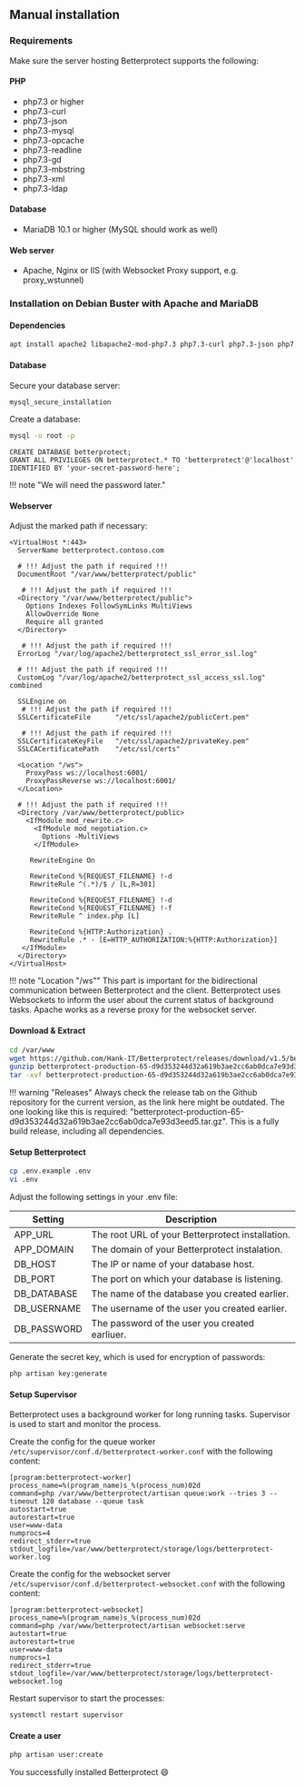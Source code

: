 ## Manual installation

### Requirements
Make sure the server hosting Betterprotect supports the following:

#### PHP
* php7.3 or higher 
* php7.3-curl
* php7.3-json
* php7.3-mysql
* php7.3-opcache
* php7.3-readline
* php7.3-gd
* php7.3-mbstring
* php7.3-xml
* php7.3-ldap

#### Database 
* MariaDB 10.1 or higher (MySQL should work as well)

#### Web server
* Apache, Nginx or IIS (with Websocket Proxy support, e.g. proxy_wstunnel)

### Installation on Debian Buster with Apache and MariaDB

#### Dependencies
````bash
apt install apache2 libapache2-mod-php7.3 php7.3-curl php7.3-json php7.3-mysql php7.3-opcache php7.3-readline php7.3-gd php7.3-mbstring php7.3-xml php7.3-ldap mariadb-server supervisor
````

#### Database
Secure your database server:

````bash
mysql_secure_installation
````

Create a database:

````bash
mysql -u root -p
````

````mysql
CREATE DATABASE betterprotect;
GRANT ALL PRIVILEGES ON betterprotect.* TO 'betterprotect'@'localhost' IDENTIFIED BY 'your-secret-password-here';
````

!!! note "We will need the password later."

#### Webserver
Adjust the marked path if necessary:

````apacheconfig
<VirtualHost *:443>
  ServerName betterprotect.contoso.com

  # !!! Adjust the path if required !!!
  DocumentRoot "/var/www/betterprotect/public"

   # !!! Adjust the path if required !!!
  <Directory "/var/www/betterprotect/public">
    Options Indexes FollowSymLinks MultiViews
    AllowOverride None
    Require all granted
  </Directory>

   # !!! Adjust the path if required !!!
  ErrorLog "/var/log/apache2/betterprotect_ssl_error_ssl.log"

  # !!! Adjust the path if required !!!
  CustomLog "/var/log/apache2/betterprotect_ssl_access_ssl.log" combined

  SSLEngine on
   # !!! Adjust the path if required !!!
  SSLCertificateFile      "/etc/ssl/apache2/publicCert.pem"

   # !!! Adjust the path if required !!!
  SSLCertificateKeyFile   "/etc/ssl/apache2/privateKey.pem"
  SSLCACertificatePath    "/etc/ssl/certs"

  <Location "/ws">
    ProxyPass ws://localhost:6001/
    ProxyPassReverse ws://localhost:6001/
  </Location>

  # !!! Adjust the path if required !!!
  <Directory /var/www/betterprotect/public>
    <IfModule mod_rewrite.c>
      <IfModule mod_negotiation.c>
        Options -MultiViews
      </IfModule>

     RewriteEngine On

     RewriteCond %{REQUEST_FILENAME} !-d
     RewriteRule ^(.*)/$ / [L,R=301]

     RewriteCond %{REQUEST_FILENAME} !-d
     RewriteCond %{REQUEST_FILENAME} !-f
     RewriteRule ^ index.php [L]

     RewriteCond %{HTTP:Authorization} .
     RewriteRule .* - [E=HTTP_AUTHORIZATION:%{HTTP:Authorization}]
   </IfModule>
  </Directory>
</VirtualHost>
````

!!! note "Location "/ws""
    This part is important for the bidirectional communication between Betterprotect and the client.
    Betterprotect uses Websockets to inform the user about the current status of background tasks. Apache works
    as a reverse proxy for the websocket server.
    
#### Download & Extract
````bash
cd /var/www
wget https://github.com/Hank-IT/Betterprotect/releases/download/v1.5/betterprotect-production-65-d9d353244d32a619b3ae2cc6ab0dca7e93d3eed5.tar.gz
gunzip betterprotect-production-65-d9d353244d32a619b3ae2cc6ab0dca7e93d3eed5.tar.gz
tar -xvf betterprotect-production-65-d9d353244d32a619b3ae2cc6ab0dca7e93d3eed5.tar
````

!!! warning "Releases"
    Always check the release tab on the Github repository for the current version, as the link here might be outdated.
    The one looking like this is required: "betterprotect-production-65-d9d353244d32a619b3ae2cc6ab0dca7e93d3eed5.tar.gz". 
    This is a fully build release, including all dependencies.
    
#### Setup Betterprotect
````bash
cp .env.example .env
vi .env
````

Adjust the following settings in your .env file:

| Setting     | Description                                      |
| ----------- | -------------------------------------------------|
| APP_URL     | The root URL of your Betterprotect installation. |
| APP_DOMAIN  | The domain of your Betterprotect instalation.    | 
| DB_HOST     | The IP or name of your database host.            | 
| DB_PORT     | The port on which your database is listening.    | 
| DB_DATABASE | The name of the database you created earlier.    | 
| DB_USERNAME | The username of the user you created earlier.    | 
| DB_PASSWORD | The password of the user you created earliuer.   | 

Generate the secret key, which is used for encryption of passwords:
````bash
php artisan key:generate
````

#### Setup Supervisor
Betterprotect uses a background worker for long running tasks. Supervisor is used to start and monitor the process.

Create the config for the queue worker ``/etc/supervisor/conf.d/betterprotect-worker.conf`` with the following content:
````
[program:betterprotect-worker]
process_name=%(program_name)s_%(process_num)02d
command=php /var/www/betterprotect/artisan queue:work --tries 3 --timeout 120 database --queue task
autostart=true
autorestart=true
user=www-data
numprocs=4
redirect_stderr=true
stdout_logfile=/var/www/betterprotect/storage/logs/betterprotect-worker.log
````

Create the config for the websocket server ``/etc/supervisor/conf.d/betterprotect-websocket.conf`` with the following content:
````
[program:betterprotect-websocket]
process_name=%(program_name)s_%(process_num)02d
command=php /var/www/betterprotect/artisan websocket:serve
autostart=true
autorestart=true
user=www-data
numprocs=1
redirect_stderr=true
stdout_logfile=/var/www/betterprotect/storage/logs/betterprotect-websocket.log
````

Restart supervisor to start the processes:
````bash
systemctl restart supervisor
````

#### Create a user
````bash
php artisan user:create
````

You successfully installed Betterprotect 😄